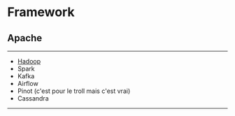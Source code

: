 # Framework

## Apache

---

- [Hadoop](/Informatique/Apache/Hadoop.md)
- Spark
- Kafka
- Airflow
- Pinot (c'est pour le troll mais c'est vrai)
- Cassandra

---